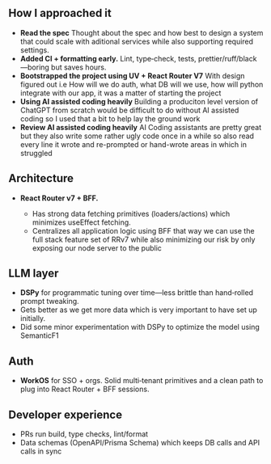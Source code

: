 ## How I approached it

- **Read the spec** Thought about the spec and how best to design a system that could scale with aditional services while also supporting required settings.
- **Added CI + formatting early.** Lint, type‑check, tests, prettier/ruff/black—boring but saves hours.
- **Bootstrapped the project using UV + React Router V7** With design figured out i.e How will we do auth, what DB will we use, how will python integrate with our app, it was a matter of starting the project
- **Using AI assisted coding heavily** Building a produciton level version of ChatGPT from scratch would be difficult to do without AI assisted coding so I used that a bit to help lay the ground work
- **Review AI assisted coding heavily** AI Coding assistants are pretty great but they also write some rather ugly code once in a while so also read every line it wrote and re-prompted or hand-wrote areas in which in struggled

## Architecture

- **React Router v7 + BFF.**

  - Has strong data fetching primitives (loaders/actions) which minimizes useEffect fetching.
  - Centralizes all application logic using BFF that way we can use the full stack feature set of RRv7 while also minimizing our risk by only exposing our node server to the public

## LLM layer

- **DSPy** for programmatic tuning over time—less brittle than hand‑rolled prompt tweaking.
- Gets better as we get more data which is very important to have set up initially.
- Did some minor experimentation with DSPy to optimize the model using SemanticF1

## Auth

- **WorkOS** for SSO + orgs. Solid multi‑tenant primitives and a clean path to plug into React Router + BFF sessions.

## Developer experience

- PRs run build, type checks, lint/format
- Data schemas (OpenAPI/Prisma Schema) which keeps DB calls and API calls in sync
